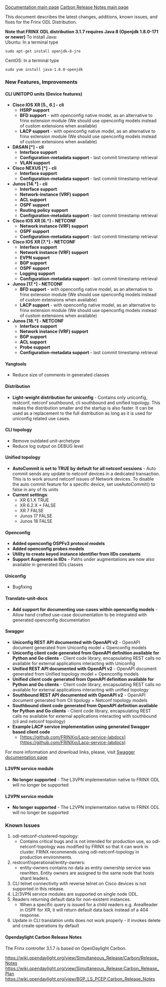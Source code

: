 [Documentation main page](https://frinxio.github.io/Frinx-docs/)
[Carbon Release Notes main page](https://frinxio.github.io/Frinx-docs/FRINX_ODL_Distribution/Carbon/release_notes.html)


This document describes the latest changes, additions, known issues, and fixes for the Frinx ODL Distribution.<!--more-->

**Note that FRINX ODL distribution 3.1.7 requires Java 8 (Openjdk 1.8.0-171 or newer)**
To install Java:  
Ubuntu: In a terminal type

    sudo apt-get install openjdk-8-jre

CentOS: In a terminal type

    sudo yum install java-1.8.0-openjdk

### New Features, Improvements

#### CLI UNITOPO units (Device features)

*   **Cisco IOS XR [5.*, 6.*] - cli**
    *   **HSRP support**
    *   **BFD support** - with openconfig native model, as an alternative to frinx extension module (We should use openconfig models instead of custom extensions when available)
    *   **LACP support** - with openconfig native model, as an alternative to frinx extension module (We should use openconfig models instead of custom extensions when available)
*   **DASAN [*] - cli**
    *   **Interface support**
    *   **Configuration-metadata support** - last commit timestamp retrieval
    *   **VLAN support**
*   **Cisco NEXUS [*] - cli**
    *   **Interface support**
    *   **Configuration-metadata support** - last commit timestamp retrieval
*   **Junos [14.*] - cli**
    *   **Interface support**
    *   **Network-instance (VRF) support**
    *   **ACL support**
    *   **OSPF support**
    *   **Routing policy support**
    *   **Configuration-metadata support** - last commit timestamp retrieval
*   **Cisco IOS XR [6.*] - NETCONF**
    *   **Network instance (VRF) support**
    *   **OSPF support**
    *   **Configuration-metadata support** - last commit timestamp retrieval
*   **Cisco IOS XR [7.*] - NETCONF**
    *   **Interface support**
    *   **Network instance (VRF) support**
    *   **EVPN support**
    *   **BGP support**
    *   **OSPF support**
    *   **Logging support**
    *   **Configuration-metadata support** - last commit timestamp retrieval
*   **Junos [17.*] - NETCONF**
    *   **BFD support** - with openconfig native model, as an alternative to frinx extension module (We should use openconfig models instead of custom extensions when available)
    *   **LACP support** - with openconfig native model, as an alternative to frinx extension module (We should use openconfig models instead of custom extensions when available)
*   **Junos [18.*] - NETCONF**
    *   **Interface support**
    *   **Network instance (VRF) support**
    *   **BGP support**
    *   **ACL support**
    *   **Probe support**
    *   **Configuration-metadata support** - last commit timestamp retrieval

#### Yangtools

* Reduce size of comments in generated classes

#### Distribution

* **Light-weight distribution for uniconfig** - Contains only uniconfig, restconf, netconf southbound, cli southbound and unified topology. This makes the distribution smaller and the startup is also faster. It can be used as a replacement to the full distribution as long as it is used for uniconfig related use cases.

#### CLI topology
    
* Remove outdated unit-archetype
* Reduce log output on DEBUG level

#### Unified topology

* **AutoCommit is set to TRUE by default for all netconf sessions** - Auto commit sends any update to netconf devices in a dedicated transaction. This is to work around netconf issues of Network devices. To disable the auto commit feature for a specific device, set useAutoCommit() to false in any of its units
 * **Current settings**:
   * XR 6.1.X      TRUE
   * XR 6.2.X +	   FALSE
   * XR 7	   FALSE
   * Junos 17	   FALSE
   * Junos 18	   FALSE

#### Openconfig

* **Added openconfig OSPFv3 protocol models**
* **Added openconfig probes models**
* **Utility to create keyed instance identifier from IIDs constants**
* **Support Augments in IIDs** - Paths under augmentations are now also available in generated IIDs classes

#### Uniconfig

* Bugfixing

#### Translate-unit-docs

* **Add support for documenting use-cases within openconfig models** - Allow hand crafted use-case documentation to be integrated with generated openconfig documentation

#### Swagger

*   **Uniconfig REST API documented with OpenAPI v2** - OpenAPI document generated from Uniconfig model + Openconfig models
*   **Uniconfig client code generated from OpenAPI definition available for Python and Go clients** - Client code library, encapsulating REST calls no available for external applications interacting with Uniconfig
*   **Unified REST API documented with OpenAPI v2** - OpenAPI document generated from Unified topology model + Openconfig models
*   **Unified client code generated from OpenAPI definition available for Python and Go clients** - Client code library, encapsulating REST calls no available for external applications interacting with unified topology
*   **Southbound REST API documented with OpenAPI v2** - OpenAPI document generated from Cli tipology + Netconf topology models
*   **Southbound client code generated from OpenAPI definition available for Python and Go clients** - Client code library, encapsulating REST calls no available for external applications interacting with southbound (cli and netconf topology)
*   **Example LACP service implementation using generated Swagger based client code**
    *   [https://github.com/FRINXio/Lacp-service-labdocs](https://github.com/FRINXio/Lacp-service-labdocs)

For more information and download links, please, visit [Swagger documentation page](https://frinxio.github.io/Frinx-docs/FRINX_ODL_Distribution/Carbon/FRINX_Features_User_Guide/swagger-docs.html)

#### L3VPN service module

*   **No longer supported** - The L3VPN implementation native to FRINX ODL will no longer be supported

#### L2VPN service module

*   **No longer supported** - The L2VPN implementation native to FRINX ODL will no longer be supported

### Known Issues

1. odl-netconf-clustered-topology:
    - Contains critical bugs and is not intended for production use, so odl-netconf-topology was modified by FRINX so that it can work in cluster. FRINX recommends using odl-netconf-topology in production environments.
2. restconf/operational/entity-owners:
    - entity-owners contains no data as entity ownership service was rewritten. Entity owners are assigned to the same node that hosts shard leaders.
3. CLI telnet connectivity with reverse telnet on Cisco devices is not supported in this release.
4. L2/3VPN service modules are supported on single node ODL.
5. Readers returning default data for non-existent instances.
    - When a specific query is issued for a child readers e.g. AreaReader in OSPF for XR, it will return default data back instead of a 404 response.
6.  Update in CLI translation units does not work properly - it invokes delete and create operations by default

#### Opendaylight Carbon Release Notes
The Frinx controller 3.1.7 is based on OpenDaylight Carbon.

<https://wiki.opendaylight.org/view/Simultaneous_Release/Carbon/Release_Notes>
<https://wiki.opendaylight.org/view/Simultaneous_Release:Carbon_Release_Plan>
<https://wiki.opendaylight.org/view/BGP_LS_PCEP:Carbon_Release_Notes>
